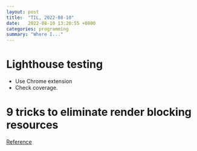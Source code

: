```yaml
---
layout: post
title:  "TIL, 2022-08-10"
date:   2022-08-10 13:20:55 +0800
categories: programming
summary: "Where I..."
---
```


# Lighthouse testing

- Use Chrome extension
- Check coverage.


# 9 tricks to eliminate render blocking resources
[Reference](https://blog.logrocket.com/9-tricks-eliminate-render-blocking-resources/)
